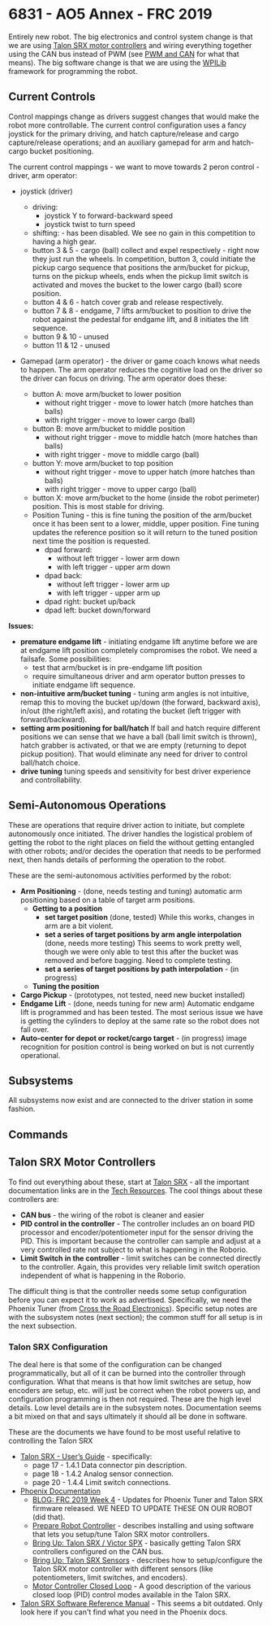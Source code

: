 # 6831 - AO5 Annex - FRC 2019

Entirely new robot. The big electronics and control system change is that we are using
[Talon SRX motor controllers](#TALON-SRX-Motor-Controllers) and wiring
everything together using the CAN bus instead of PWM (see
[PWM and CAN](https://alex-spataru.gitbooks.io/frc-robot-programming/content/Book/Chapters/1.3.html) for what that
means). The big software change is that we are using the
[WPILib](https://wpilib.screenstepslive.com/s/currentCS/m/java/l/272787-frc-java-wpilib-api-documentation) framework
for programming the robot.

## Current Controls
Control mappings change as drivers suggest changes that would make the robot more controllable. The current
control configuration uses a fancy joystick for the primary driving, and hatch capture/release and cargo
capture/release operations; and an auxiliary gamepad for arm and hatch-cargo bucket positioning.

The current control mappings - we want to move towards 2 peron control - driver, arm operator:
* joystick (driver)
  * driving:  
    - joystick Y to forward-backward speed
    - joystick twist to turn speed
  * shifting: - has been disabled. We see no gain in this competition to having a high gear.  
  * button 3 & 5 - cargo (ball) collect and expel respectively - right now they just run the wheels. In
    competition, button 3, could initiate the pickup cargo sequence that positions the arm/bucket for
    pickup, turns on
    the pickup wheels, ends when the pickup limit switch is activated and moves the bucket to the lower
    cargo (ball) score position.
  * button 4 & 6 - hatch cover grab and release respectively.
  * button 7 & 8 - endgame, 7 lifts arm/bucket to position to drive the robot against the pedestal for endgame
    lift, and 8 initiates the lift sequence.
  * button 9 & 10 - unused
  * button 11 & 12 - unused

* Gamepad (arm operator) - the driver or game coach knows what needs to happen. The arm operator reduces the
  cognitive load on the driver so the driver can focus on driving. The arm operator does these:
  * button A: move arm/bucket to lower position
    * without right trigger - move to lower hatch (more hatches than balls)
    * with right trigger - move to lower cargo (ball)
  * button B: move arm/bucket to middle position
    * without right trigger - move to middle hatch (more hatches than balls)
    * with right trigger - move to middle cargo (ball)
  * button Y: move arm/bucket to top position
    * without right trigger - move to upper hatch (more hatches than balls)
    * with right trigger - move to upper cargo (ball)
  * button X: move arm/bucket to the home (inside the robot perimeter) position. This is most stable for driving.
  * Position Tuning - this is fine tuning the position of the arm/bucket once it has been sent to a lower,
    middle, upper position. Fine tuning updates the reference position so it will return to the tuned position
    next time the position is requested. 
    * dpad forward:
      * without left trigger - lower arm down
      * with left trigger - upper arm down
    * dpad back:
      * without left trigger - lower arm up
      * with left trigger - upper arm up
    * dpad right: bucket up/back
    * dpad left: bucket down/forward  
  
**Issues:**
* **premature endgame lift** - initiating endgame lift anytime before we are at endgame lift position completely
  compromises the robot. We need a failsafe. Some possibilities:
  * test that arm/bucket is in pre-endgame lift position
  * require simultaneous driver and arm operator button presses to initiate endgame lift sequence.
* **non-intuitive arm/bucket tuning** - tuning arm angles is not intuitive, remap this to moving the bucket
  up/down (the forward, backward axis), in/out (the right/left axis), and rotating the bucket (left trigger
  with forward/backward).
* **setting arm positioning for ball/hatch** If ball and hatch require different positions we can sense
  that we have a ball (ball limit switch is thrown), hatch grabber is activated, or
  that we are empty (returning to depot pickup position). That would eliminate any need for
  driver to control ball/hatch choice.
* **drive tuning** tuning speeds and sensitivity for best driver experience and controllability.

## Semi-Autonomous Operations
These are operations that require driver action to initiate, but complete autonomously once initiated. The driver
handles the logistical problem of getting the robot to the right places on field the without getting entangled with
other robots; and/or decides the operation that needs to be performed next, then hands details of performing the
operation to the robot.

These are the semi-autonomous activities performed by the robot:
* **Arm Positioning** - (done, needs testing and tuning) automatic arm positioning based on a table of target
  arm positions.
  * **Getting to a position**
    * **set target position** (done, tested) While this works, changes in arm are a bit violent.
    * **set a series of target positions by arm angle interpolation** (done, needs more testing) This seems to work
      pretty well, though we were only able to test this after the bucket was removed and before bagging. Need to
      complete testing.
    * **set a series of target positions by path interpolation** - (in progress)
  * **Tuning the position**
* **Cargo Pickup** - (prototypes, not tested, need new bucket installed)
* **Endgame Lift** - (done, needs tuning for new arm) Automatic endgame lift is programmed and has been tested. The
  most serious issue we have is getting the cylinders to deploy at the same rate so the robot does not fall over.
* **Auto-center for depot or rocket/cargo target** - (in progress) image recognition for position control is being
  worked on  but is not currently operational.

## Subsystems
All subsystems now exist and are connected to the driver station in some fashion.

## Commands


## Talon SRX Motor Controllers
To find out everything about these, start at
[Talon SRX](http://www.ctr-electronics.com/control-system/motor-control/talon-srx.html) - all the important
documentation links are in the
[Tech Resources](http://www.ctr-electronics.com/control-system/motor-control/talon-srx.html#product_tabs_technical_resources).
The cool things about these controllers are:
* **CAN bus** - the wiring of the robot is cleaner and easier
* **PID control in the controller** - The controller includes an on board PID processor and encoder/potentiometer
  input for the sensor driving the PID. This is important because the controller can sample and adjust at a very
  controlled rate not subject to what is happening in the Roborio.
* **Limit Switch in the controller** - limit switches can be connected directly to the controller. Again, this
  provides very reliable limit switch operation independent of what is happening in the Roborio.

The difficult thing is that the controller needs some setup configuration before you can expect it to work
as advertised. Specifically, we need the Phoenix Tuner (from
[Cross the Road Electronics](http://www.ctr-electronics.com/)). Specific setup notes are with the subsystem
notes (next section); the common stuff for all setup is in the next subsection.

### Talon SRX Configuration
The deal here is that some of the configuration can be changed programmatically, but all of it can be burned into
the controller through configuration. What that means is that how limit switches are setup, how encoders are setup,
etc. will just be correct when the robot powers up, and configuration programming is then not required. These are
the high level details. Low level details are in the subsystem notes. Documentation seems a bit mixed on that and
says ultimately it should all be done in software.

These are the documents we have found to be most useful relative to controlling the Talon SRX
  * [Talon SRX - User’s Guide](http://www.ctr-electronics.com/Talon%20SRX%20User's%20Guide.pdf) - specifically:
    * page 17 - 1.4.1 Data connector pin description.
    * page 18 - 1.4.2 Analog sensor connection.
    * page 20 - 1.4.4 Limit switch connections.
  * [Phoenix Documentation](https://phoenix-documentation.readthedocs.io/en/latest/index.html)
    * [BLOG: FRC 2019 Week 4](https://phoenix-documentation.readthedocs.io/en/latest/blog/blog-week4.html) - Updates
      for Phoenix Tuner and Talon SRX firmware released. WE NEED TO UPDATE THESE ON OUR ROBOT (did that).
    * [Prepare Robot Controller](https://phoenix-documentation.readthedocs.io/en/latest/ch06_PrepRobot.html) - 
      describes installing and using software that lets you setup/tune Talon SRX motor controllers.
    * [Bring Up: Talon SRX / Victor SPX](https://phoenix-documentation.readthedocs.io/en/latest/ch13_MC.html) -
      basically getting Talon SRX controllers configured on the CAN bus.
    * [Bring Up: Talon SRX Sensors](https://phoenix-documentation.readthedocs.io/en/latest/ch14_MCSensor.html) -
      describes how to setup/configure the Talon SRX motor controller with different sensors (like potentiometers,
      limit switches, and encoders).
    * [Motor Controller Closed Loop](https://phoenix-documentation.readthedocs.io/en/latest/ch16_ClosedLoop.html) -
      A good description of the various closed loop (PID) control modes available in the Talon SRX.
  * [Talon SRX Software Reference Manual](https://www.ctr-electronics.com/downloads/pdf/Talon%20SRX%20Software%20Reference%20Manual-1.pdf) -
    This seems a bit outdated. Only look here if you can't find what you need in the Phoenix docs.
